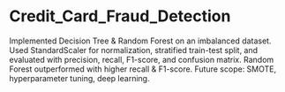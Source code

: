 # Credit_Card_Fraud_Detection
Implemented Decision Tree &amp; Random Forest on an imbalanced dataset. Used StandardScaler for normalization, stratified train-test split, and evaluated with precision, recall, F1-score, and confusion matrix. Random Forest outperformed with higher recall &amp; F1-score. Future scope: SMOTE, hyperparameter tuning, deep learning.
